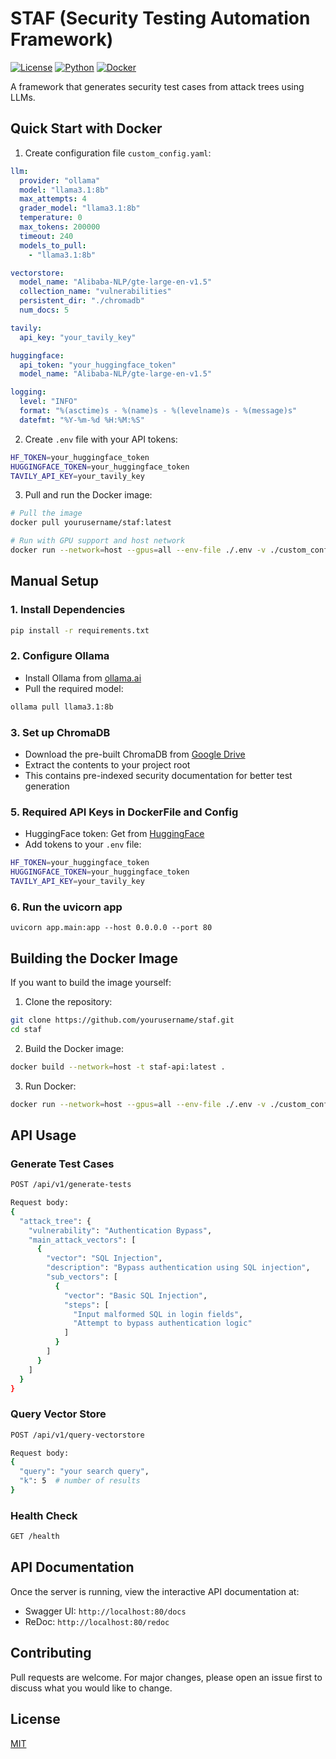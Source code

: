 # STAF (Security Testing Automation Framework)

[![License](https://img.shields.io/badge/license-MIT-blue.svg)](https://opensource.org/licenses/MIT)
[![Python](https://img.shields.io/badge/python-3.11-green.svg)](https://www.python.org/downloads/)
[![Docker](https://img.shields.io/badge/docker-supported-blue.svg)](https://www.docker.com/)

A framework that generates security test cases from attack trees using LLMs.

## Quick Start with Docker

1. Create configuration file `custom_config.yaml`:
```yaml
llm:
  provider: "ollama"
  model: "llama3.1:8b"
  max_attempts: 4
  grader_model: "llama3.1:8b"
  temperature: 0
  max_tokens: 200000
  timeout: 240
  models_to_pull:
    - "llama3.1:8b"

vectorstore:
  model_name: "Alibaba-NLP/gte-large-en-v1.5"
  collection_name: "vulnerabilities"
  persistent_dir: "./chromadb"
  num_docs: 5

tavily:
  api_key: "your_tavily_key"

huggingface:
  api_token: "your_huggingface_token"
  model_name: "Alibaba-NLP/gte-large-en-v1.5"

logging:
  level: "INFO"
  format: "%(asctime)s - %(name)s - %(levelname)s - %(message)s"
  datefmt: "%Y-%m-%d %H:%M:%S"
```

2. Create `.env` file with your API tokens:
```bash
HF_TOKEN=your_huggingface_token
HUGGINGFACE_TOKEN=your_huggingface_token
TAVILY_API_KEY=your_tavily_key
```

3. Pull and run the Docker image:
```bash
# Pull the image
docker pull yourusername/staf:latest

# Run with GPU support and host network
docker run --network=host --gpus=all --env-file ./.env -v ./custom_config.yaml:/app/config.yaml staf-api:latest
```

## Manual Setup

### 1. Install Dependencies
```bash
pip install -r requirements.txt
```

### 2. Configure Ollama
* Install Ollama from [ollama.ai](https://ollama.ai)
* Pull the required model:
```bash
ollama pull llama3.1:8b
```

### 3. Set up ChromaDB
* Download the pre-built ChromaDB from [Google Drive](https://drive.google.com/file/d/1R9cARRnoTBbQzHGM49mHqNeLwC7cm9eD/view?usp=drive_link)
* Extract the contents to your project root
* This contains pre-indexed security documentation for better test generation


### 5. Required API Keys in DockerFile and Config
* HuggingFace token: Get from [HuggingFace](https://huggingface.co/)
* Add tokens to your `.env` file:
```bash
HF_TOKEN=your_huggingface_token
HUGGINGFACE_TOKEN=your_huggingface_token
TAVILY_API_KEY=your_tavily_key
```
### 6. Run the uvicorn app
```
uvicorn app.main:app --host 0.0.0.0 --port 80
```

## Building the Docker Image

If you want to build the image yourself:

1. Clone the repository:
```bash
git clone https://github.com/yourusername/staf.git
cd staf
```

2. Build the Docker image:
```bash
docker build --network=host -t staf-api:latest .
```

3. Run Docker:
```bash
docker run --network=host --gpus=all --env-file ./.env -v ./custom_config.yaml:/app/config.yaml staf-api:latest
```

## API Usage

### Generate Test Cases
```bash
POST /api/v1/generate-tests

Request body:
{
  "attack_tree": {
    "vulnerability": "Authentication Bypass",
    "main_attack_vectors": [
      {
        "vector": "SQL Injection",
        "description": "Bypass authentication using SQL injection",
        "sub_vectors": [
          {
            "vector": "Basic SQL Injection",
            "steps": [
              "Input malformed SQL in login fields",
              "Attempt to bypass authentication logic"
            ]
          }
        ]
      }
    ]
  }
}
```

### Query Vector Store
```bash
POST /api/v1/query-vectorstore

Request body:
{
  "query": "your search query",
  "k": 5  # number of results
}
```

### Health Check
```bash
GET /health
```

## API Documentation
Once the server is running, view the interactive API documentation at:
* Swagger UI: `http://localhost:80/docs`
* ReDoc: `http://localhost:80/redoc`

## Contributing
Pull requests are welcome. For major changes, please open an issue first to discuss what you would like to change.

## License
[MIT](https://choosealicense.com/licenses/mit/)
